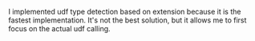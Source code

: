 
I implemented udf type detection based on extension because it is the fastest implementation. It's not the best solution, but it allows me to first focus on the actual udf calling.
